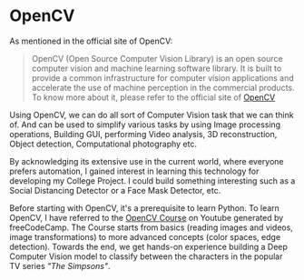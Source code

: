 # OpenCV
 
As mentioned in the official site of OpenCV: 
> OpenCV (Open Source Computer Vision Library) is an open source computer vision and machine learning software library. It is built to provide a common infrastructure for computer vision applications and accelerate the use of machine perception in the commercial products. To know more about it, please refer to the official site of [OpenCV](https://opencv.org/about/)

Using OpenCV, we can do all sort of Computer Vision task that we can think of. And can be used to simplify various tasks by using Image processing operations, Building GUI, performing Video analysis, 3D reconstruction, Object detection, Computational photography etc. 

By acknowledging its extensive use in the current world, where everyone prefers automation,  I gained interest in learning this technology for developing my College Project. I could build something interesting such as a Social Distancing Detector or a Face Mask Detector, etc. 

Before starting with OpenCV, it's a prerequisite to learn Python. To learn OpenCV, I have referred to the [OpenCV Course](https://www.youtube.com/watch?v=oXlwWbU8l2o) on Youtube generated by freeCodeCamp. The Course starts from basics (reading images and videos, image transformations) to more advanced concepts (color spaces, edge detection). Towards the end, we get hands-on experience building a Deep Computer Vision model to classify between the characters in the popular TV series _"The Simpsons"_. 
